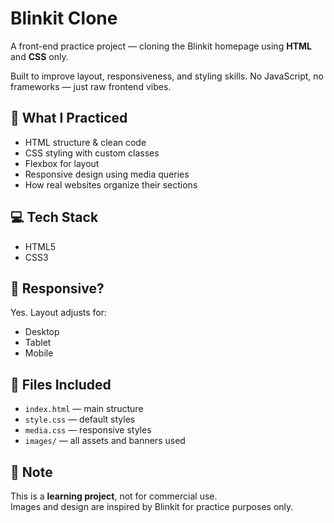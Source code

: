 # Blinkit Clone

A front-end practice project — cloning the Blinkit homepage using **HTML** and **CSS** only.

Built to improve layout, responsiveness, and styling skills. No JavaScript, no frameworks — just raw frontend vibes.

## 📌 What I Practiced

- HTML structure & clean code
- CSS styling with custom classes
- Flexbox for layout
- Responsive design using media queries
- How real websites organize their sections

## 💻 Tech Stack

- HTML5
- CSS3

## 📱 Responsive?

Yes. Layout adjusts for:
- Desktop
- Tablet
- Mobile

## 📁 Files Included

- `index.html` — main structure
- `style.css` — default styles
- `media.css` — responsive styles
- `images/` — all assets and banners used

## 🚧 Note

This is a **learning project**, not for commercial use.  
Images and design are inspired by Blinkit for practice purposes only.



